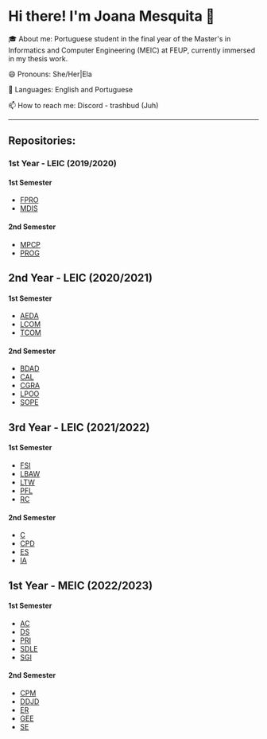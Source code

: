 # Hi there! I'm Joana Mesquita 👋

🎓 About me: Portuguese student in the final year of the Master's in Informatics and Computer Engineering (MEIC) at FEUP, currently immersed in my thesis work.

😄 Pronouns: She/Her|Ela

💬 Languages: English and Portuguese

📫 How to reach me: Discord - trashbud (Juh)

---

## Repositories:

### 1st Year - LEIC (2019/2020)

#### 1st Semester

- [FPRO](https://github.com/Trash-Bud/FPRO)
- [MDIS](https://github.com/Trash-Bud/MDIS)

#### 2nd Semester

- [MPCP](https://github.com/Trash-Bud/MPCP)
- [PROG](https://github.com/Trash-Bud/PROG)

## 2nd Year - LEIC (2020/2021)

#### 1st Semester

- [AEDA](https://github.com/Trash-Bud/AEDA)
- [LCOM](https://github.com/Trash-Bud/LCOM)
- [TCOM](https://github.com/Trash-Bud/TCOM)

#### 2nd Semester

- [BDAD](https://github.com/Trash-Bud/BDAD)
- [CAL](https://github.com/Trash-Bud/CAL)
- [CGRA](https://github.com/Trash-Bud/CGRA)
- [LPOO](https://github.com/Trash-Bud/LPOO)
- [SOPE](https://github.com/Trash-Bud/SOPE)

## 3rd Year - LEIC (2021/2022)

#### 1st Semester

- [FSI](https://github.com/Trash-Bud/FSI)
- [LBAW](https://github.com/Trash-Bud/LBAW)
- [LTW](https://github.com/Trash-Bud/LTW)
- [PFL](https://github.com/Trash-Bud/PFL)
- [RC](https://github.com/Trash-Bud/RC)

#### 2nd Semester

- [C](https://github.com/Trash-Bud/C)
- [CPD](https://github.com/Trash-Bud/CPD)
- [ES](https://github.com/Trash-Bud/ESOF)
- [IA](https://github.com/Trash-Bud/IA)

## 1st Year - MEIC (2022/2023)

#### 1st Semester

- [AC](https://github.com/Trash-Bud/AC)
- [DS](https://github.com/Trash-Bud/DS)
- [PRI](https://github.com/Trash-Bud/PRI)
- [SDLE](https://github.com/Trash-Bud/SDLE)
- [SGI](https://github.com/Trash-Bud/SGI)

#### 2nd Semester

- [CPM](https://github.com/Trash-Bud/CPM)
- [DDJD](https://github.com/Trash-Bud/CPD)
- [ER](https://github.com/Trash-Bud/ER)
- [GEE](https://github.com/Trash-Bud/GEE)
- [SE](https://github.com/Trash-Bud/SE-Task-2)
